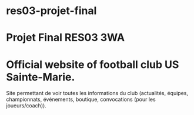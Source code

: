# res03-projet-final

# Projet Final RES03 3WA

# Official website of football club US Sainte-Marie.
 Site permettant de voir toutes les informations du club (actualités, équipes, championnats, événements, boutique, convocations (pour les joueurs/coach)).
